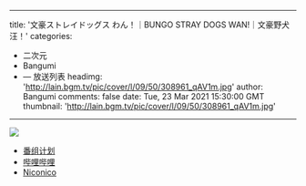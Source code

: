 
---
title: '文豪ストレイドッグス わん！｜BUNGO STRAY DOGS WAN!｜文豪野犬 汪！'
categories: 
 - 二次元
 - Bangumi
 - — 放送列表
headimg: 'http://lain.bgm.tv/pic/cover/l/09/50/308961_qAV1m.jpg'
author: Bangumi
comments: false
date: Tue, 23 Mar 2021 15:30:00 GMT
thumbnail: 'http://lain.bgm.tv/pic/cover/l/09/50/308961_qAV1m.jpg'
---

<div>   
<img src="http://lain.bgm.tv/pic/cover/l/09/50/308961_qAV1m.jpg" referrerpolicy="no-referrer"><ul><li><a href="https://bangumi.tv/subject/308961">番组计划</a></li><li><a href="https://www.bilibili.com/bangumi/media/md28231930/">哔哩哔哩</a></li><li><a href="https://ch.nicovideo.jp/bungo-stray-dogs-wan">Niconico</a></li></ul>  
</div>
            